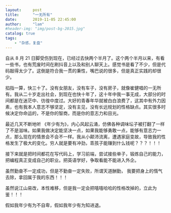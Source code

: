 ```yaml
---
layout:     post
title:      "一无所有"
date:       2019-11-05 22:45:00
author:     "lam"
#header-img: "img/post-bg-2015.jpg"
catalog: true
tags:
    - "杂感，复盘"
---
```


自从 8 月 21 日脚受伤到现在，已经过去快两个半月了。这个两个半月以来，有看一些书，也有荒废时间在刷抖音上以及和别人聊天上。感觉书是看了不少，但是代码敲得太少了。这倒是符合我一贯的秉性，嘴巴说的很多，但是真正实践的却很少。

掐指一算，快三十了。没有女朋友，没有车子，没有房子，就像崔健唱的一无所有。我从二十岁走出社会，到现在也快十年了，这十年中我一事无成，大部分的时间都是在迷茫中、彷徨中度过。大好的青春年华就被白白浪费了，这其中有外力因素，也有我本人意志不够坚定，没有主见，没有长远规划的性格缺点。其实很多时候决定你命运的，不是你的智商，而是你的意志力和目光。

最近几天不断地听 《年少有为》，内心风起云涌，仿佛各种调味坛子被打翻了一样了不是滋味。如果我做决定能坚决一点，如果我能够勇敢一点，能够有意志力一点，那么现在的情景会不会不一样。我从小颠沛流离，遭遇家庭变故，导致我的性格发生了极大的变化。穷人就是要有冲劲，乖孩子能赚到什么钱呢？？？！！！

接下来就是把时间都花在写代码上，学习前端，尝试接些单子，锻炼自己的能力，把编程真正变成自己的职业。把英语学好，争取看能不能进入外企。

虽然勤奋不一定成功，但是不勤奋一定失败，所谓天道酬勤， 我要把身上的惰气去除，拿回属于我的东西！！！

虽然说江山易改，本性难移，但是我一定会把嘻嘻哈哈的性格改掉的，立此为鉴！！！

假如我年少有为不自卑，假如我年少有为知进退。